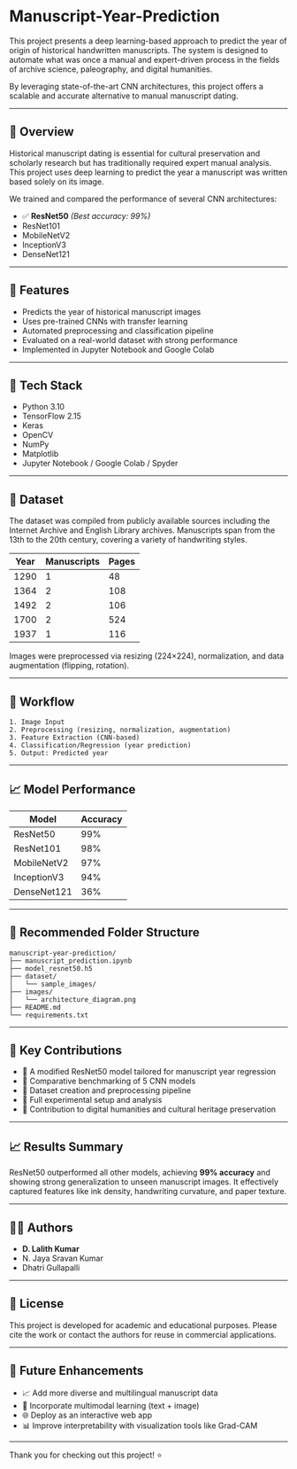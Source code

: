# Manuscript-Year-Prediction

This project presents a deep learning-based approach to predict the year of origin of historical handwritten manuscripts. The system is designed to automate what was once a manual and expert-driven process in the fields of archive science, paleography, and digital humanities.

By leveraging state-of-the-art CNN architectures, this project offers a scalable and accurate alternative to manual manuscript dating.

---

## 📌 Overview

Historical manuscript dating is essential for cultural preservation and scholarly research but has traditionally required expert manual analysis. This project uses deep learning to predict the year a manuscript was written based solely on its image.

We trained and compared the performance of several CNN architectures:

- ✅ **ResNet50** *(Best accuracy: 99%)*
- ResNet101
- MobileNetV2
- InceptionV3
- DenseNet121

---

## 🧠 Features

- Predicts the year of historical manuscript images
- Uses pre-trained CNNs with transfer learning
- Automated preprocessing and classification pipeline
- Evaluated on a real-world dataset with strong performance
- Implemented in Jupyter Notebook and Google Colab

---

## 🧰 Tech Stack

- Python 3.10
- TensorFlow 2.15
- Keras
- OpenCV
- NumPy
- Matplotlib
- Jupyter Notebook / Google Colab / Spyder

---

## 🧪 Dataset

The dataset was compiled from publicly available sources including the Internet Archive and English Library archives. Manuscripts span from the 13th to the 20th century, covering a variety of handwriting styles.

| Year  | Manuscripts | Pages |
|-------|-------------|-------|
| 1290  | 1           | 48    |
| 1364  | 2           | 108   |
| 1492  | 2           | 106   |
| 1700  | 2           | 524   |
| 1937  | 1           | 116   |

Images were preprocessed via resizing (224×224), normalization, and data augmentation (flipping, rotation).

---

## 🚀 Workflow

```text
1. Image Input
2. Preprocessing (resizing, normalization, augmentation)
3. Feature Extraction (CNN-based)
4. Classification/Regression (year prediction)
5. Output: Predicted year
````

---

## 📈 Model Performance

| Model       | Accuracy |
| ----------- | -------- |
| ResNet50    | 99%      |
| ResNet101   | 98%      |
| MobileNetV2 | 97%      |
| InceptionV3 | 94%      |
| DenseNet121 | 36%      |

---

## 📂 Recommended Folder Structure

```
manuscript-year-prediction/
├── manuscript_prediction.ipynb
├── model_resnet50.h5
├── dataset/
│   └── sample_images/
├── images/
│   └── architecture_diagram.png
├── README.md
└── requirements.txt
```

---

## 🧾 Key Contributions

* 📌 A modified ResNet50 model tailored for manuscript year regression
* 📌 Comparative benchmarking of 5 CNN models
* 📌 Dataset creation and preprocessing pipeline
* 📌 Full experimental setup and analysis
* 📌 Contribution to digital humanities and cultural heritage preservation

---

## 📈 Results Summary

ResNet50 outperformed all other models, achieving **99% accuracy** and showing strong generalization to unseen manuscript images. It effectively captured features like ink density, handwriting curvature, and paper texture.

---

## 👨‍💻 Authors

* **D. Lalith Kumar**
* N. Jaya Sravan Kumar
* Dhatri Gullapalli

---

## 📜 License

This project is developed for academic and educational purposes. Please cite the work or contact the authors for reuse in commercial applications.

---

## 📌 Future Enhancements

* 📈 Add more diverse and multilingual manuscript data
* 🧠 Incorporate multimodal learning (text + image)
* 🌐 Deploy as an interactive web app
* 📊 Improve interpretability with visualization tools like Grad-CAM

---

Thank you for checking out this project! ⭐️

